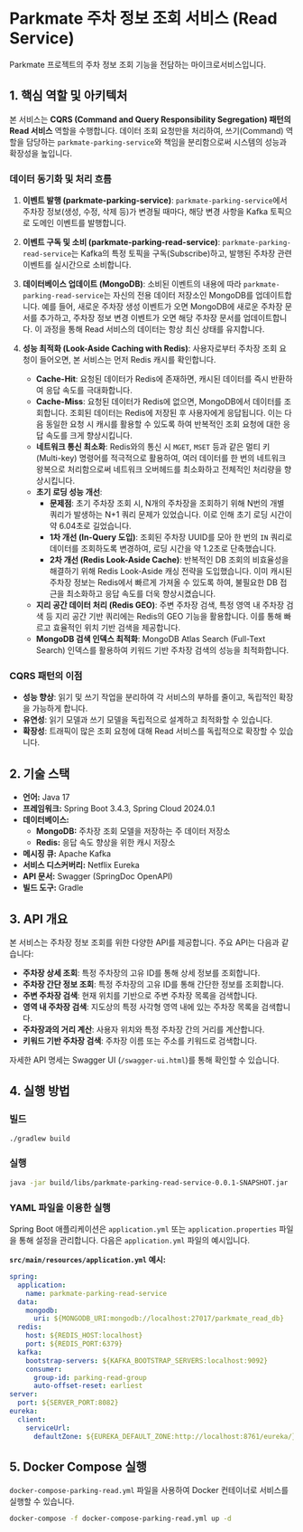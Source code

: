 # Parkmate 주차 정보 조회 서비스 (Read Service)

Parkmate 프로젝트의 주차 정보 조회 기능을 전담하는 마이크로서비스입니다.

## 1. 핵심 역할 및 아키텍처

본 서비스는 **CQRS (Command and Query Responsibility Segregation) 패턴의 Read 서비스** 역할을 수행합니다. 데이터 조회 요청만을 처리하여, 쓰기(Command) 역할을 담당하는 `parkmate-parking-service`와 책임을 분리함으로써 시스템의 성능과 확장성을 높입니다.

### 데이터 동기화 및 처리 흐름

1.  **이벤트 발행 (parkmate-parking-service)**:
    `parkmate-parking-service`에서 주차장 정보(생성, 수정, 삭제 등)가 변경될 때마다, 해당 변경 사항을 Kafka 토픽으로 도메인 이벤트를 발행합니다.

2.  **이벤트 구독 및 소비 (parkmate-parking-read-service)**:
    `parkmate-parking-read-service`는 Kafka의 특정 토픽을 구독(Subscribe)하고, 발행된 주차장 관련 이벤트를 실시간으로 소비합니다.

3.  **데이터베이스 업데이트 (MongoDB)**:
    소비된 이벤트의 내용에 따라 `parkmate-parking-read-service`는 자신의 전용 데이터 저장소인 MongoDB를 업데이트합니다. 예를 들어, 새로운 주차장 생성 이벤트가 오면 MongoDB에 새로운 주차장 문서를 추가하고, 주차장 정보 변경 이벤트가 오면 해당 주차장 문서를 업데이트합니다. 이 과정을 통해 Read 서비스의 데이터는 항상 최신 상태를 유지합니다.

4.  **성능 최적화 (Look-Aside Caching with Redis)**:
    사용자로부터 주차장 조회 요청이 들어오면, 본 서비스는 먼저 Redis 캐시를 확인합니다.
    -   **Cache-Hit**: 요청된 데이터가 Redis에 존재하면, 캐시된 데이터를 즉시 반환하여 응답 속도를 극대화합니다.
    -   **Cache-Miss**: 요청된 데이터가 Redis에 없으면, MongoDB에서 데이터를 조회합니다. 조회된 데이터는 Redis에 저장된 후 사용자에게 응답됩니다. 이는 다음 동일한 요청 시 캐시를 활용할 수 있도록 하여 반복적인 조회 요청에 대한 응답 속도를 크게 향상시킵니다.
    -   **네트워크 통신 최소화**: Redis와의 통신 시 `MGET`, `MSET` 등과 같은 멀티 키(Multi-key) 명령어를 적극적으로 활용하여, 여러 데이터를 한 번의 네트워크 왕복으로 처리함으로써 네트워크 오버헤드를 최소화하고 전체적인 처리량을 향상시킵니다.
    -   **초기 로딩 성능 개선**:
        -   **문제점**: 초기 주차장 조회 시, N개의 주차장을 조회하기 위해 N번의 개별 쿼리가 발생하는 N+1 쿼리 문제가 있었습니다. 이로 인해 초기 로딩 시간이 약 6.04초로 길었습니다.
        -   **1차 개선 (In-Query 도입)**: 조회된 주차장 UUID를 모아 한 번의 `IN` 쿼리로 데이터를 조회하도록 변경하여, 로딩 시간을 약 1.2초로 단축했습니다.
        -   **2차 개선 (Redis Look-Aside Cache)**: 반복적인 DB 조회의 비효율성을 해결하기 위해 Redis Look-Aside 캐싱 전략을 도입했습니다. 이미 캐시된 주차장 정보는 Redis에서 빠르게 가져올 수 있도록 하여, 불필요한 DB 접근을 최소화하고 응답 속도를 더욱 향상시켰습니다.
    -   **지리 공간 데이터 처리 (Redis GEO)**: 주변 주차장 검색, 특정 영역 내 주차장 검색 등 지리 공간 기반 쿼리에는 Redis의 GEO 기능을 활용합니다. 이를 통해 빠르고 효율적인 위치 기반 검색을 제공합니다.
    -   **MongoDB 검색 인덱스 최적화**: MongoDB Atlas Search (Full-Text Search) 인덱스를 활용하여 키워드 기반 주차장 검색의 성능을 최적화합니다.

### CQRS 패턴의 이점

-   **성능 향상**: 읽기 및 쓰기 작업을 분리하여 각 서비스의 부하를 줄이고, 독립적인 확장을 가능하게 합니다.
-   **유연성**: 읽기 모델과 쓰기 모델을 독립적으로 설계하고 최적화할 수 있습니다.
-   **확장성**: 트래픽이 많은 조회 요청에 대해 Read 서비스를 독립적으로 확장할 수 있습니다.

## 2. 기술 스택

-   **언어:** Java 17
-   **프레임워크:** Spring Boot 3.4.3, Spring Cloud 2024.0.1
-   **데이터베이스:**
    -   **MongoDB:** 주차장 조회 모델을 저장하는 주 데이터 저장소
    -   **Redis:** 응답 속도 향상을 위한 캐시 저장소
-   **메시징 큐:** Apache Kafka
-   **서비스 디스커버리:** Netflix Eureka
-   **API 문서:** Swagger (SpringDoc OpenAPI)
-   **빌드 도구:** Gradle

## 3. API 개요

본 서비스는 주차장 정보 조회를 위한 다양한 API를 제공합니다. 주요 API는 다음과 같습니다:

-   **주차장 상세 조회**: 특정 주차장의 고유 ID를 통해 상세 정보를 조회합니다.
-   **주차장 간단 정보 조회**: 특정 주차장의 고유 ID를 통해 간단한 정보를 조회합니다.
-   **주변 주차장 검색**: 현재 위치를 기반으로 주변 주차장 목록을 검색합니다.
-   **영역 내 주차장 검색**: 지도상의 특정 사각형 영역 내에 있는 주차장 목록을 검색합니다.
-   **주차장과의 거리 계산**: 사용자 위치와 특정 주차장 간의 거리를 계산합니다.
-   **키워드 기반 주차장 검색**: 주차장 이름 또는 주소를 키워드로 검색합니다.

자세한 API 명세는 Swagger UI (`/swagger-ui.html`)를 통해 확인할 수 있습니다.

## 4. 실행 방법

### 빌드

```bash
./gradlew build
```

### 실행

```bash
java -jar build/libs/parkmate-parking-read-service-0.0.1-SNAPSHOT.jar
```

### YAML 파일을 이용한 실행

Spring Boot 애플리케이션은 `application.yml` 또는 `application.properties` 파일을 통해 설정을 관리합니다. 다음은 `application.yml` 파일의 예시입니다.

**`src/main/resources/application.yml` 예시:**

```yaml
spring:
  application:
    name: parkmate-parking-read-service
  data:
    mongodb:
      uri: ${MONGODB_URI:mongodb://localhost:27017/parkmate_read_db}
  redis:
    host: ${REDIS_HOST:localhost}
    port: ${REDIS_PORT:6379}
  kafka:
    bootstrap-servers: ${KAFKA_BOOTSTRAP_SERVERS:localhost:9092}
    consumer:
      group-id: parking-read-group
      auto-offset-reset: earliest
server:
  port: ${SERVER_PORT:8082}
eureka:
  client:
    serviceUrl:
      defaultZone: ${EUREKA_DEFAULT_ZONE:http://localhost:8761/eureka/}
```

## 5. Docker Compose 실행

`docker-compose-parking-read.yml` 파일을 사용하여 Docker 컨테이너로 서비스를 실행할 수 있습니다.

```bash
docker-compose -f docker-compose-parking-read.yml up -d
```